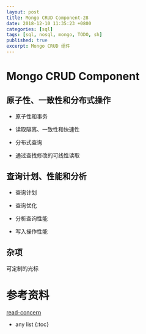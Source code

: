 ```yaml
---
layout: post
title: Mongo CRUD Component-28
date: 2018-12-10 11:35:23 +0800
categories: [sql]
tags: [sql, nosql, mongo, TODO, sh]
published: true
excerpt: Mongo CRUD 组件
---
```


# Mongo CRUD Component

## 原子性、一致性和分布式操作

- 原子性和事务

- 读取隔离、一致性和快速性

- 分布式查询

- 通过查找修改的可线性读取

## 查询计划、性能和分析

- 查询计划

- 查询优化

- 分析查询性能

- 写入操作性能

## 杂项

可定制的光标

# 参考资料

[read-concern](https://docs.mongodb.com/manual/reference/read-concern/)

* any list
{:toc}